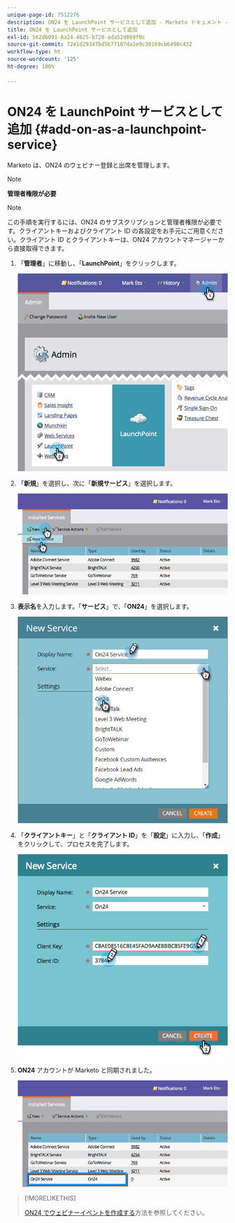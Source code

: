 ```yaml
---
unique-page-id: 7512276
description: ON24 を LaunchPoint サービスとして追加 - Marketo ドキュメント - 製品ドキュメント
title: ON24 を LaunchPoint サービスとして追加
exl-id: 562d6091-8a24-4625-b728-ada52d869f0c
source-git-commit: 72e1d29347bd5b77107da1e9c30169cb6490c432
workflow-type: ht
source-wordcount: '125'
ht-degree: 100%

---
```


# ON24 を LaunchPoint サービスとして追加 {#add-on-as-a-launchpoint-service}

Marketo は、ON24 のウェビナー登録と出席を管理します。

>[!NOTE]
>
>**管理者権限が必要**

>[!NOTE]
>
>この手順を実行するには、ON24 のサブスクリプションと管理者権限が必要です。クライアントキーおよびクライアント ID の各設定をお手元にご用意ください。クライアント ID とクライアントキーは、ON24 アカウントマネージャーから直接取得できます。

1. 「**管理者**」に移動し、「**LaunchPoint**」をクリックします。

   ![](assets/image2015-4-23-10-3a15-3a50.png)

1. 「**新規**」を選択し、次に「**新規サービス**」を選択します。

   ![](assets/on24-new-service.png)

1. **表示名**&#x200B;を入力します。「**サービス**」で、「**ON24**」を選択します。

   ![](assets/new-service-on24.png)

1. 「**クライアントキー**」と「**クライアント ID**」を「**設定**」に入力し、「**作成**」をクリックして、プロセスを完了します。

   ![](assets/image2015-4-24-18-3a48-3a29.png)

1. **ON24** アカウントが Marketo と同期されました。

   ![](assets/on24.png)

>[!MORELIKETHIS]
>
>[ON24 でウェビナーイベントを作成する](/help/marketo/product-docs/demand-generation/events/create-an-event/create-an-event-with-the-marketo-on24-adapter/create-your-webinar-event-in-on24.md)方法を参照してください。
